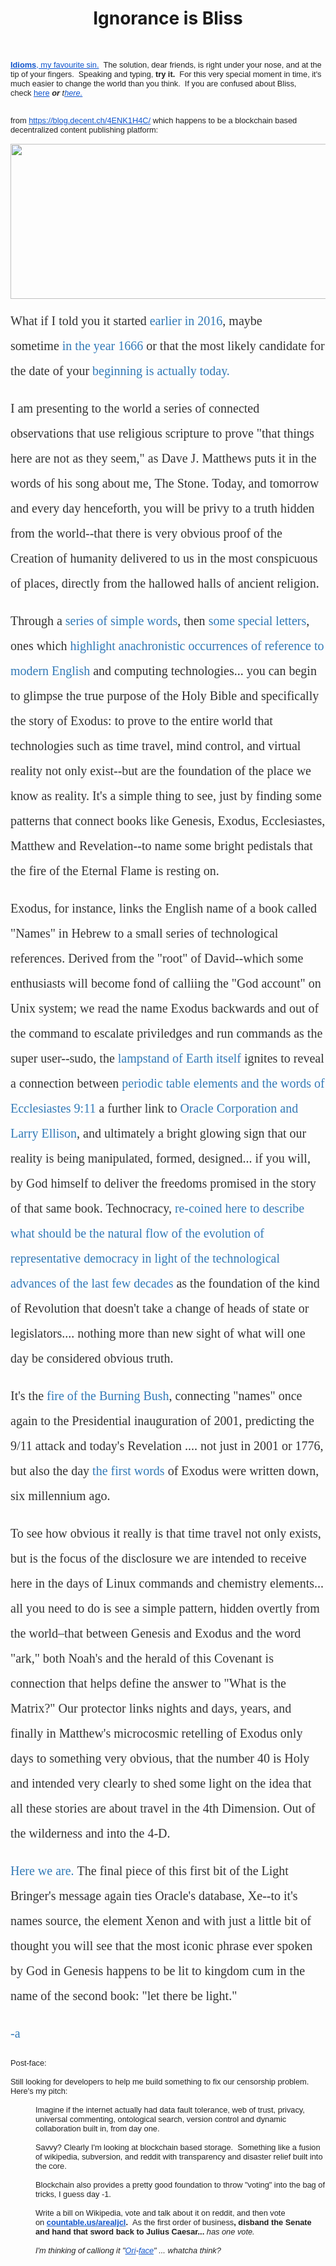 <html><body>
<center><h1>Ignorance is Bliss</h1></center>
<br/>
<p><a href="http:/midas.lamc.la/" target="_blank" data-saferedirecturl="https://www.google.com/url?hl=en&amp;q=http://Idioms.&amp;source=gmail&amp;ust=1485958570352000&amp;usg=AFQjCNFi2zjkmWxGB92F6aCzwS3zwUqltw" style="font-family: arial, sans-serif; font-size: 12.8px; color: rgb(17, 85, 204);"><b>Idioms</b>, my favourite sin.</a><span style="color: rgb(34, 34, 34); font-family: arial, sans-serif; font-size: 12.8px;">&nbsp; The solution, dear friends, is right under your nose, and at the tip of your fingers.&nbsp; Speaking and typing,</span><span style="color: rgb(34, 34, 34); font-family: arial, sans-serif; font-size: 12.8px;">&nbsp;</span><b style="color: rgb(34, 34, 34); font-family: arial, sans-serif; font-size: 12.8px;">try it. &nbsp;</b><span style="color: rgb(34, 34, 34); font-family: arial, sans-serif; font-size: 12.8px;">For this very special moment in time, it's much easier to change the world than you think.&nbsp; If you are confused about Bliss, check</span><span style="color: rgb(34, 34, 34); font-family: arial, sans-serif; font-size: 12.8px;">&nbsp;</span><a href="http://matchbox.lamc.la/BLISS.html" target="_blank" data-saferedirecturl="https://www.google.com/url?hl=en&amp;q=http://matchbox.lamc.la/BLISS.html&amp;source=gmail&amp;ust=1485958570352000&amp;usg=AFQjCNH9GEbumPqVqKJCAKvwQq7ogLe2sg" style="font-family: arial, sans-serif; font-size: 12.8px; color: rgb(17, 85, 204);">here</a><span style="color: rgb(34, 34, 34); font-family: arial, sans-serif; font-size: 12.8px;">&nbsp;</span><i style="color: rgb(34, 34, 34); font-family: arial, sans-serif; font-size: 12.8px;"><b>or</b>&nbsp;t<a href="http://ironclad.lamc.la/" target="_blank" data-saferedirecturl="https://www.google.com/url?hl=en&amp;q=http://ironclad.lamc.la&amp;source=gmail&amp;ust=1485958570352000&amp;usg=AFQjCNFXXCZta3ydEG7Fry1hWquX_6ZLQA" style="color: rgb(17, 85, 204);">here.</a></i></p>
<div style="color: rgb(34, 34, 34); font-family: arial, sans-serif; font-size: 12.8px;">&nbsp;</div>
<div style="color: rgb(34, 34, 34); font-family: arial, sans-serif; font-size: 12.8px;">from&nbsp;<a href="https://blog.decent.ch/4ENK1H4C/" target="_blank" data-saferedirecturl="https://www.google.com/url?hl=en&amp;q=https://blog.decent.ch/4ENK1H4C/&amp;source=gmail&amp;ust=1485958570352000&amp;usg=AFQjCNHsUR7UZxcrGHWRo-I-5GuHSRBROQ" style="color: rgb(17, 85, 204);">https://blog.decent.ch/<wbr></wbr>4ENK1H4C/</a>&nbsp;which happens to be a blockchain based decentralized content publishing platform:</div>
<div style="color: rgb(34, 34, 34); font-family: arial, sans-serif; font-size: 12.8px;">&nbsp;</div>
<div style="color: rgb(34, 34, 34); font-family: arial, sans-serif; font-size: 12.8px;">
<div style="text-align: center;"><a href="https://blog.decent.ch/4ENK1H4C/" target="_blank" data-saferedirecturl="https://www.google.com/url?hl=en&amp;q=https://blog.decent.ch/4ENK1H4C/&amp;source=gmail&amp;ust=1485958570352000&amp;usg=AFQjCNHsUR7UZxcrGHWRo-I-5GuHSRBROQ" style="color: rgb(17, 85, 204);"><img src="http://i.imgur.com/GH1SuOO.png" width="544" height="248" alt="" class="CToWUd" /></a></div>
<div style="text-align: center;">&nbsp;</div>
<div style="text-align: center;">
<p style="box-sizing: border-box; margin: 0px 0px 20px; font-size: 20px; line-height: 40px; color: rgb(51, 51, 51); font-family: ptsans-regular; text-align: start;">What if I told you it started&nbsp;<a href="http://matchbox.lamc.la/" target="_blank" data-saferedirecturl="https://www.google.com/url?hl=en&amp;q=http://matchbox.lamc.la/&amp;source=gmail&amp;ust=1485958570352000&amp;usg=AFQjCNFpYCszmcNZ57P9vtRg3lIT9KMlxg" style="color: rgb(51, 122, 183); box-sizing: border-box; background-color: transparent; text-decoration: none;">earlier in 2016</a>, maybe sometime&nbsp;<a href="http://www.whenistheapocalypse.com/genesis-synchronicity" target="_blank" data-saferedirecturl="https://www.google.com/url?hl=en&amp;q=http://www.whenistheapocalypse.com/genesis-synchronicity&amp;source=gmail&amp;ust=1485958570352000&amp;usg=AFQjCNH0QWQAyIns54P0PaJN5C3oggkq8w" style="color: rgb(51, 122, 183); box-sizing: border-box; background-color: transparent; text-decoration: none;">in the year 1666</a>&nbsp;or that the most likely candidate for the date of your&nbsp;<a href="http://ofome.ga/" target="_blank" data-saferedirecturl="https://www.google.com/url?hl=en&amp;q=http://ofome.ga/&amp;source=gmail&amp;ust=1485958570352000&amp;usg=AFQjCNH1Lyih7V3S6jcc3HF2hjGLhF46cg" style="color: rgb(51, 122, 183); box-sizing: border-box; background-color: transparent; text-decoration: none;"><span style="box-sizing: border-box; font-family: ptsans-bold;">beginning</span>&nbsp;is actually today.</a></p>
<p style="box-sizing: border-box; margin: 0px 0px 20px; font-size: 20px; line-height: 40px; color: rgb(51, 51, 51); font-family: ptsans-regular; text-align: start;">I am presenting to the world a series of connected observations that use religious scripture to prove &quot;<span style="box-sizing: border-box; font-family: ptsans-italic;">that things here are not as they seem,&quot;&nbsp;</span>as Dave J. Matthews puts it in the words of his song about me,&nbsp;<span style="box-sizing: border-box; font-family: ptsans-bold;">The Stone.</span>&nbsp;Today, and tomorrow and every day henceforth, you will be privy to a truth hidden from the world--that there is very obvious proof of the Creation of humanity delivered to us in the most conspicuous of places, directly from the hallowed halls of ancient religion.</p>
<p style="box-sizing: border-box; margin: 0px 0px 20px; font-size: 20px; line-height: 40px; color: rgb(51, 51, 51); font-family: ptsans-regular; text-align: start;">Through a&nbsp;<a href="http://matchbox.lamc.la/JUNKANOO.html" target="_blank" data-saferedirecturl="https://www.google.com/url?hl=en&amp;q=http://matchbox.lamc.la/JUNKANOO.html&amp;source=gmail&amp;ust=1485958570353000&amp;usg=AFQjCNEJMzFU18wecmiGJAVeBF0OcPJeKA" style="color: rgb(51, 122, 183); box-sizing: border-box; background-color: transparent; text-decoration: none;">series of simple words</a>, then&nbsp;<a href="http://matchbox.lamc.la/KISLEVCRAZY.html" target="_blank" data-saferedirecturl="https://www.google.com/url?hl=en&amp;q=http://matchbox.lamc.la/KISLEVCRAZY.html&amp;source=gmail&amp;ust=1485958570353000&amp;usg=AFQjCNFNEWI9Gx0TOu8W-YiAgMOWYDp_Ew" style="color: rgb(51, 122, 183); box-sizing: border-box; background-color: transparent; text-decoration: none;">some special letters</a>, ones which&nbsp;<a href="http://minorityreport.tk/" target="_blank" data-saferedirecturl="https://www.google.com/url?hl=en&amp;q=http://minorityreport.tk/&amp;source=gmail&amp;ust=1485958570353000&amp;usg=AFQjCNFHisfAgM-aJzeeeuBoH8QJsjk_Tg" style="color: rgb(51, 122, 183); box-sizing: border-box; background-color: transparent; text-decoration: none;">highlight anachronistic occurrences of reference to modern English</a>&nbsp;and computing technologies... you can begin to glimpse the true purpose of the Holy Bible and specifically the story of Exodus: to prove to the entire world that technologies such as time travel, mind control, and virtual reality not only exist--but are the foundation of the place we know as reality. It's a simple thing to see, just by finding some patterns that connect books like Genesis, Exodus, Ecclesiastes, Matthew and Revelation--to name some bright pedistals that the fire of the Eternal Flame is resting on.</p>
<p style="box-sizing: border-box; margin: 0px 0px 20px; font-size: 20px; line-height: 40px; color: rgb(51, 51, 51); font-family: ptsans-regular; text-align: start;">Exodus, for instance, links the English name of a book called &quot;Names&quot; in Hebrew to a small series of technological references. Derived from the &quot;root&quot; of David--which some enthusiasts will become fond of calliing the &quot;God account&quot; on Unix system; we read the name Exodus backwards and out of the command to escalate priviledges and run commands as the super user--<span style="box-sizing: border-box; font-family: ptsans-bold;">sudo</span>, the&nbsp;<a href="http://sign.reallyhim.com/" target="_blank" data-saferedirecturl="https://www.google.com/url?hl=en&amp;q=http://sign.reallyhim.com/&amp;source=gmail&amp;ust=1485958570353000&amp;usg=AFQjCNGpsbwSxRNP6lErqh8rljUgFu4GRA" style="color: rgb(51, 122, 183); box-sizing: border-box; background-color: transparent; text-decoration: none;">lampstand of&nbsp;<span style="box-sizing: border-box; font-family: ptsans-bold;">Earth itself</span></a>&nbsp;ignites to reveal a connection between&nbsp;<a href="http://torch.lamc.la/" target="_blank" data-saferedirecturl="https://www.google.com/url?hl=en&amp;q=http://torch.lamc.la/&amp;source=gmail&amp;ust=1485958570353000&amp;usg=AFQjCNEPUy-X_ZIci4DIWc5_UKJFpyJIxw" style="color: rgb(51, 122, 183); box-sizing: border-box; background-color: transparent; text-decoration: none;"><span style="box-sizing: border-box; font-family: ptsans-bold;">periodic table elements and the words of Ecclesiastes 9:11</span></a><span style="box-sizing: border-box; font-family: ptsans-bold;">&nbsp;</span>a further link to&nbsp;<a href="http://neterson.tk/" target="_blank" data-saferedirecturl="https://www.google.com/url?hl=en&amp;q=http://neterson.tk/&amp;source=gmail&amp;ust=1485958570353000&amp;usg=AFQjCNHd_eeot42Pf034msbZCP9Q830ehw" style="color: rgb(51, 122, 183); box-sizing: border-box; background-color: transparent; text-decoration: none;">Oracle Corporation and Larry Ellison</a>, and ultimately a bright glowing sign that our reality is being manipulated, formed, designed... if you will, by God himself to deliver the freedoms promised in the story of that same book. Technocracy,&nbsp;<a href="http://bygod.whenistheapocalypse.com/" target="_blank" data-saferedirecturl="https://www.google.com/url?hl=en&amp;q=http://bygod.whenistheapocalypse.com/&amp;source=gmail&amp;ust=1485958570353000&amp;usg=AFQjCNG4w-mt1ZVtBhfIlhkQon8av6sT_w" style="color: rgb(51, 122, 183); box-sizing: border-box; background-color: transparent; text-decoration: none;">re-coined here to describe what should be the natural flow of the evolution of representative democracy in light of the technological advances of the last few decades</a>&nbsp;as the foundation of the kind of Revolution that doesn't take a change of heads of state or legislators.... nothing more than new sight of what will one day be considered&nbsp;<span style="box-sizing: border-box; font-family: ptsans-bold;">obvious truth.</span></p>
<p style="box-sizing: border-box; margin: 0px 0px 20px; font-size: 20px; line-height: 40px; color: rgb(51, 51, 51); font-family: ptsans-regular; text-align: start;"><span style="box-sizing: border-box; font-family: ptsans-bold;">It's the&nbsp;</span><a href="http://sign.lamc.la/" target="_blank" data-saferedirecturl="https://www.google.com/url?hl=en&amp;q=http://sign.lamc.la/&amp;source=gmail&amp;ust=1485958570353000&amp;usg=AFQjCNGvXTGOuJ-67RNoonsKVl22JuCCwA" style="color: rgb(51, 122, 183); box-sizing: border-box; background-color: transparent; text-decoration: none;"><span style="box-sizing: border-box; font-family: ptsans-bold;">fire of the Burning Bush</span></a>, connecting &quot;names&quot; once again to the Presidential inauguration of 2001, predicting the 9/11 attack and today's Revelation .... not just in 2001 or 1776, but also the day&nbsp;<a href="http://theword.lamc.la/" target="_blank" data-saferedirecturl="https://www.google.com/url?hl=en&amp;q=http://theword.lamc.la/&amp;source=gmail&amp;ust=1485958570353000&amp;usg=AFQjCNFndd6xZQZCgYIJ_QSk1I38f_Lluw" style="color: rgb(51, 122, 183); box-sizing: border-box; background-color: transparent; text-decoration: none;">the first words</a>&nbsp;of Exodus were written down, six&nbsp;<span style="box-sizing: border-box; font-family: ptsans-bold;">millennium ago.</span></p>
<p style="box-sizing: border-box; margin: 0px 0px 20px; font-size: 20px; line-height: 40px; color: rgb(51, 51, 51); font-family: ptsans-regular; text-align: start;">To see how obvious it really is that&nbsp;<span style="box-sizing: border-box; font-family: ptsans-bold;">time travel&nbsp;</span>not only exists, but is the focus of the disclosure we are intended to receive here in the days of Linux commands and chemistry elements... all you need to do is see a simple pattern, hidden overtly from the world&ndash;that between Genesis and Exodus and the word &quot;ark,&quot; both Noah's and the herald of this Covenant is connection that helps define the answer to &quot;What is the Matrix?&quot; Our protector links nights and days, years, and finally in Matthew's microcosmic retelling of Exodus only days to something very obvious, that the number 40 is Holy and intended very clearly to shed some light on the idea that all these stories are about travel in the 4th Dimension. Out of the wilderness and&nbsp;<span style="box-sizing: border-box; font-family: ptsans-bold;">into the 4-D.</span></p>
<p style="box-sizing: border-box; margin: 0px 0px 20px; font-size: 20px; line-height: 40px; color: rgb(51, 51, 51); font-family: ptsans-regular; text-align: start;"><a href="http://hereweare.lamc.la/" target="_blank" data-saferedirecturl="https://www.google.com/url?hl=en&amp;q=http://hereweare.lamc.la/&amp;source=gmail&amp;ust=1485958570353000&amp;usg=AFQjCNG6rpUSVGRedAMh8kZMMKZB3U8-hg" style="color: rgb(51, 122, 183); box-sizing: border-box; background-color: transparent; text-decoration: none;"><span style="box-sizing: border-box; font-family: ptsans-bold;">Here we are.</span></a>&nbsp;The final piece of this first bit of the Light Bringer's message again ties Oracle's database,&nbsp;<span style="box-sizing: border-box; font-family: ptsans-bold;">Xe</span>--to it's names source, the element Xenon and with just a little bit of thought you will see that the most iconic phrase ever spoken by God in Genesis happens to be lit to kingdom cum in the name of the second book: &quot;<span style="box-sizing: border-box; font-family: ptsans-bold;">let there be light.</span>&quot;</p>
<p style="box-sizing: border-box; margin: 0px 0px 20px; font-size: 20px; line-height: 40px; color: rgb(51, 51, 51); font-family: ptsans-regular; text-align: start;"><a href="http://sig.lamc.la/" target="_blank" data-saferedirecturl="https://www.google.com/url?hl=en&amp;q=http://sig.lamc.la/&amp;source=gmail&amp;ust=1485958570353000&amp;usg=AFQjCNG7ksxZrvy5YAJh-BQzBqkIvU-Iqw" style="color: rgb(51, 122, 183); box-sizing: border-box; background-color: transparent; text-decoration: none;">-a</a></p>
</div>
</div>
<div style="color: rgb(34, 34, 34); font-family: arial, sans-serif; font-size: 12.8px;">Post-face:</div>
<div style="color: rgb(34, 34, 34); font-family: arial, sans-serif; font-size: 12.8px;">&nbsp;</div>
<div style="color: rgb(34, 34, 34); font-family: arial, sans-serif; font-size: 12.8px;">Still looking for developers to help me build something to fix our censorship problem.&nbsp; Here's my pitch:</div>
<div style="color: rgb(34, 34, 34); font-family: arial, sans-serif; font-size: 12.8px;">&nbsp;</div>
<blockquote style="color: rgb(34, 34, 34); font-family: arial, sans-serif; font-size: 12.8px; margin: 0px 0px 0px 40px; border: none; padding: 0px;">
<div>Imagine if the internet actually had data fault tolerance, web of trust, privacy, universal commenting, ontological search, version control and dynamic collaboration built in, from day one.</div>
<div>&nbsp;</div>
</blockquote><blockquote style="color: rgb(34, 34, 34); font-family: arial, sans-serif; font-size: 12.8px; margin: 0px 0px 0px 40px; border: none; padding: 0px;">
<div>Savvy? Clearly I'm looking at blockchain based storage.&nbsp; Something like a fusion of wikipedia, subversion, and reddit with transparency and disaster relief built into the core.</div>
<div>&nbsp;</div>
</blockquote><blockquote style="color: rgb(34, 34, 34); font-family: arial, sans-serif; font-size: 12.8px; margin: 0px 0px 0px 40px; border: none; padding: 0px;">
<div>Blockchain also provides a pretty good foundation to throw &quot;voting&quot; into the bag of tricks, I guess day -1.</div>
<div>&nbsp;</div>
</blockquote><blockquote style="color: rgb(34, 34, 34); font-family: arial, sans-serif; font-size: 12.8px; margin: 0px 0px 0px 40px; border: none; padding: 0px;">
<div>Write a bill on Wikipedia, vote and talk about it on reddit, and then vote on&nbsp;<b><a href="http://countable.us/arealjcl" target="_blank" data-saferedirecturl="https://www.google.com/url?hl=en&amp;q=http://countable.us/arealjcl&amp;source=gmail&amp;ust=1485958570353000&amp;usg=AFQjCNEAcsLzdk0aRKYgv2ozHW7UHZWqwA" style="color: rgb(17, 85, 204);">countable.us/arealjcl</a>. &nbsp;</b>As the first order of business<b>, disband the Senate and hand that sword back to Julius Caesar...</b>&nbsp;<i>has one vote.</i></div>
<div><i><br />
</i></div>
</blockquote><blockquote style="color: rgb(34, 34, 34); font-family: arial, sans-serif; font-size: 12.8px; margin: 0px 0px 0px 40px; border: none; padding: 0px;"><i>I'm thinking of calliong it &quot;<a href="http://matchbox.lamc.la/GOODOR.html" target="_blank" data-saferedirecturl="https://www.google.com/url?hl=en&amp;q=http://matchbox.lamc.la/GOODOR.html&amp;source=gmail&amp;ust=1485958570353000&amp;usg=AFQjCNHloWZdt-kyZkT5TFIGKG2HjMFkHA" style="color: rgb(17, 85, 204);">Ori</a>-<a href="http://lamc.la/" target="_blank" data-saferedirecturl="https://www.google.com/url?hl=en&amp;q=http://lamc.la&amp;source=gmail&amp;ust=1485958570353000&amp;usg=AFQjCNEnwLm8FdaNlAN0Lrtj2FIV3yg5Pw" style="color: rgb(17, 85, 204);">face</a>&quot; ... whatcha think?</i></blockquote><blockquote style="color: rgb(34, 34, 34); font-family: arial, sans-serif; font-size: 12.8px; margin: 0px 0px 0px 40px; border: none; padding: 0px;"></blockquote>
<p>&nbsp;</p>
</body></html>
